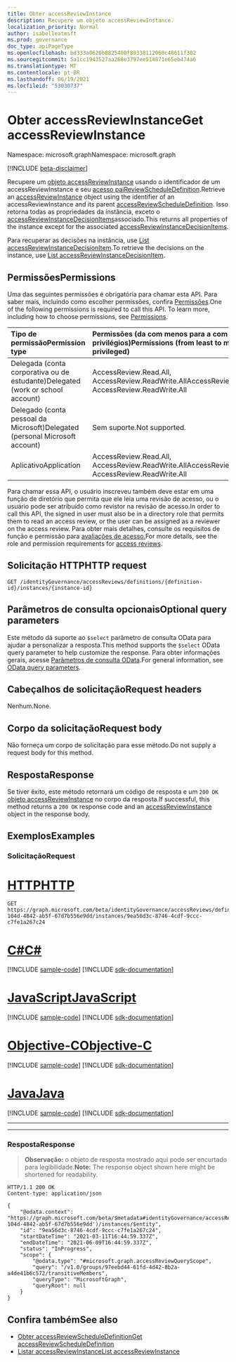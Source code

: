 ```yaml
---
title: Obter accessReviewInstance
description: Recupere um objeto accessReviewInstance.
localization_priority: Normal
author: isabelleatmsft
ms.prod: governance
doc_type: apiPageType
ms.openlocfilehash: bd333a0620b8825400f89338112060c48611f302
ms.sourcegitcommit: 5a1cc1943527aa268e3797ee514871e65eb474a6
ms.translationtype: MT
ms.contentlocale: pt-BR
ms.lasthandoff: 06/19/2021
ms.locfileid: "53030737"
---
```

# <a name="get-accessreviewinstance"></a><span data-ttu-id="47bbe-103">Obter accessReviewInstance</span><span class="sxs-lookup"><span data-stu-id="47bbe-103">Get accessReviewInstance</span></span>

<span data-ttu-id="47bbe-104">Namespace: microsoft.graph</span><span class="sxs-lookup"><span data-stu-id="47bbe-104">Namespace: microsoft.graph</span></span>

[!INCLUDE [beta-disclaimer](../../includes/beta-disclaimer.md)]

<span data-ttu-id="47bbe-105">Recupere um [objeto accessReviewInstance](../resources/accessreviewinstance.md) usando o identificador de um accessReviewInstance e seu [acesso paiReviewScheduleDefinition](../resources/accessreviewscheduledefinition.md).</span><span class="sxs-lookup"><span data-stu-id="47bbe-105">Retrieve an [accessReviewInstance](../resources/accessreviewinstance.md) object using the identifier of an accessReviewInstance and its parent [accessReviewScheduleDefinition](../resources/accessreviewscheduledefinition.md).</span></span> <span data-ttu-id="47bbe-106">Isso retorna todas as propriedades da instância, exceto o [accessReviewInstanceDecisionItems](../resources/accessreviewinstancedecisionitem.md)associado.</span><span class="sxs-lookup"><span data-stu-id="47bbe-106">This returns all properties of the instance except for the associated [accessReviewInstanceDecisionItems](../resources/accessreviewinstancedecisionitem.md).</span></span>

<span data-ttu-id="47bbe-107">Para recuperar as decisões na instância, use [List accessReviewInstanceDecisionItem](accessreviewinstancedecisionitem-list.md).</span><span class="sxs-lookup"><span data-stu-id="47bbe-107">To retrieve the decisions on the instance, use [List accessReviewInstanceDecisionItem](accessreviewinstancedecisionitem-list.md).</span></span>

## <a name="permissions"></a><span data-ttu-id="47bbe-108">Permissões</span><span class="sxs-lookup"><span data-stu-id="47bbe-108">Permissions</span></span>
<span data-ttu-id="47bbe-p102">Uma das seguintes permissões é obrigatória para chamar esta API. Para saber mais, incluindo como escolher permissões, confira [Permissões](/graph/permissions-reference).</span><span class="sxs-lookup"><span data-stu-id="47bbe-p102">One of the following permissions is required to call this API. To learn more, including how to choose permissions, see [Permissions](/graph/permissions-reference).</span></span>

|<span data-ttu-id="47bbe-111">Tipo de permissão</span><span class="sxs-lookup"><span data-stu-id="47bbe-111">Permission type</span></span>                        | <span data-ttu-id="47bbe-112">Permissões (da com menos para a com mais privilégios)</span><span class="sxs-lookup"><span data-stu-id="47bbe-112">Permissions (from least to most privileged)</span></span>              |
|:--------------------------------------|:---------------------------------------------------------|
|<span data-ttu-id="47bbe-113">Delegada (conta corporativa ou de estudante)</span><span class="sxs-lookup"><span data-stu-id="47bbe-113">Delegated (work or school account)</span></span>     | <span data-ttu-id="47bbe-114">AccessReview.Read.All, AccessReview.ReadWrite.All</span><span class="sxs-lookup"><span data-stu-id="47bbe-114">AccessReview.Read.All, AccessReview.ReadWrite.All</span></span>  |
|<span data-ttu-id="47bbe-115">Delegado (conta pessoal da Microsoft)</span><span class="sxs-lookup"><span data-stu-id="47bbe-115">Delegated (personal Microsoft account)</span></span>|<span data-ttu-id="47bbe-116">Sem suporte.</span><span class="sxs-lookup"><span data-stu-id="47bbe-116">Not supported.</span></span>|
|<span data-ttu-id="47bbe-117">Aplicativo</span><span class="sxs-lookup"><span data-stu-id="47bbe-117">Application</span></span>                            | <span data-ttu-id="47bbe-118">AccessReview.Read.All, AccessReview.ReadWrite.All</span><span class="sxs-lookup"><span data-stu-id="47bbe-118">AccessReview.Read.All, AccessReview.ReadWrite.All</span></span> |

<span data-ttu-id="47bbe-119">Para chamar essa API, o usuário inscreveu também deve estar em uma função de diretório que permita que ele leia uma revisão de acesso, ou o usuário pode ser atribuído como revistor na revisão de acesso.</span><span class="sxs-lookup"><span data-stu-id="47bbe-119">In order to call this API, the signed in user must also be in a directory role that permits them to read an access review, or the user can be assigned as a reviewer on the access review.</span></span>  <span data-ttu-id="47bbe-120">Para obter mais detalhes, consulte os requisitos de função e permissão para [avaliações de acesso.](../resources/accessreviewsv2-root.md)</span><span class="sxs-lookup"><span data-stu-id="47bbe-120">For more details, see the role and permission requirements for [access reviews](../resources/accessreviewsv2-root.md).</span></span>

## <a name="http-request"></a><span data-ttu-id="47bbe-121">Solicitação HTTP</span><span class="sxs-lookup"><span data-stu-id="47bbe-121">HTTP request</span></span>
<!-- { "blockType": "ignored" } -->
```http
GET /identityGovernance/accessReviews/definitions/{definition-id}/instances/{instance-id}
```

## <a name="optional-query-parameters"></a><span data-ttu-id="47bbe-122">Parâmetros de consulta opcionais</span><span class="sxs-lookup"><span data-stu-id="47bbe-122">Optional query parameters</span></span>
<span data-ttu-id="47bbe-123">Este método dá suporte ao `$select` parâmetro de consulta OData para ajudar a personalizar a resposta.</span><span class="sxs-lookup"><span data-stu-id="47bbe-123">This method supports the `$select` OData query parameter to help customize the response.</span></span> <span data-ttu-id="47bbe-124">Para obter informações gerais, acesse [Parâmetros de consulta OData](/graph/query-parameters).</span><span class="sxs-lookup"><span data-stu-id="47bbe-124">For general information, see [OData query parameters](/graph/query-parameters).</span></span>

## <a name="request-headers"></a><span data-ttu-id="47bbe-125">Cabeçalhos de solicitação</span><span class="sxs-lookup"><span data-stu-id="47bbe-125">Request headers</span></span>
<span data-ttu-id="47bbe-126">Nenhum.</span><span class="sxs-lookup"><span data-stu-id="47bbe-126">None.</span></span>

## <a name="request-body"></a><span data-ttu-id="47bbe-127">Corpo da solicitação</span><span class="sxs-lookup"><span data-stu-id="47bbe-127">Request body</span></span>
<span data-ttu-id="47bbe-128">Não forneça um corpo de solicitação para esse método.</span><span class="sxs-lookup"><span data-stu-id="47bbe-128">Do not supply a request body for this method.</span></span>

## <a name="response"></a><span data-ttu-id="47bbe-129">Resposta</span><span class="sxs-lookup"><span data-stu-id="47bbe-129">Response</span></span>
<span data-ttu-id="47bbe-130">Se tiver êxito, este método retornará um código de resposta e um `200 OK` [objeto accessReviewInstance](../resources/accessreviewinstance.md) no corpo da resposta.</span><span class="sxs-lookup"><span data-stu-id="47bbe-130">If successful, this method returns a `200 OK` response code and an [accessReviewInstance](../resources/accessreviewinstance.md) object in the response body.</span></span>

## <a name="examples"></a><span data-ttu-id="47bbe-131">Exemplos</span><span class="sxs-lookup"><span data-stu-id="47bbe-131">Examples</span></span>
### <a name="request"></a><span data-ttu-id="47bbe-132">Solicitação</span><span class="sxs-lookup"><span data-stu-id="47bbe-132">Request</span></span>


# <a name="http"></a>[<span data-ttu-id="47bbe-133">HTTP</span><span class="sxs-lookup"><span data-stu-id="47bbe-133">HTTP</span></span>](#tab/http)
<!-- {
  "blockType": "request",
  "name": "get_accessReviewInstance"
}-->
```msgraph-interactive
GET https://graph.microsoft.com/beta/identityGovernance/accessReviews/definitions/6af553ce-104d-4842-ab5f-67d7b556e9dd/instances/9ea56d3c-8746-4cdf-9ccc-c7fe1a267c24
```
# <a name="c"></a>[<span data-ttu-id="47bbe-134">C#</span><span class="sxs-lookup"><span data-stu-id="47bbe-134">C#</span></span>](#tab/csharp)
[!INCLUDE [sample-code](../includes/snippets/csharp/get-accessreviewinstance-csharp-snippets.md)]
[!INCLUDE [sdk-documentation](../includes/snippets/snippets-sdk-documentation-link.md)]

# <a name="javascript"></a>[<span data-ttu-id="47bbe-135">JavaScript</span><span class="sxs-lookup"><span data-stu-id="47bbe-135">JavaScript</span></span>](#tab/javascript)
[!INCLUDE [sample-code](../includes/snippets/javascript/get-accessreviewinstance-javascript-snippets.md)]
[!INCLUDE [sdk-documentation](../includes/snippets/snippets-sdk-documentation-link.md)]

# <a name="objective-c"></a>[<span data-ttu-id="47bbe-136">Objective-C</span><span class="sxs-lookup"><span data-stu-id="47bbe-136">Objective-C</span></span>](#tab/objc)
[!INCLUDE [sample-code](../includes/snippets/objc/get-accessreviewinstance-objc-snippets.md)]
[!INCLUDE [sdk-documentation](../includes/snippets/snippets-sdk-documentation-link.md)]

# <a name="java"></a>[<span data-ttu-id="47bbe-137">Java</span><span class="sxs-lookup"><span data-stu-id="47bbe-137">Java</span></span>](#tab/java)
[!INCLUDE [sample-code](../includes/snippets/java/get-accessreviewinstance-java-snippets.md)]
[!INCLUDE [sdk-documentation](../includes/snippets/snippets-sdk-documentation-link.md)]

---

---



### <a name="response"></a><span data-ttu-id="47bbe-138">Resposta</span><span class="sxs-lookup"><span data-stu-id="47bbe-138">Response</span></span>
><span data-ttu-id="47bbe-139">**Observação:** o objeto de resposta mostrado aqui pode ser encurtado para legibilidade.</span><span class="sxs-lookup"><span data-stu-id="47bbe-139">**Note:** The response object shown here might be shortened for readability.</span></span>
<!-- {
  "blockType": "response",
  "truncated": true,
  "@odata.type": "microsoft.graph.accessReviewInstance",
} -->
```http
HTTP/1.1 200 OK
Content-type: application/json

{
    "@odata.context": "https://graph.microsoft.com/beta/$metadata#identityGovernance/accessReviews/definitions('6af553ce-104d-4842-ab5f-67d7b556e9dd')/instances/$entity",
    "id": "9ea56d3c-8746-4cdf-9ccc-c7fe1a267c24",
    "startDateTime": "2021-03-11T16:44:59.337Z",
    "endDateTime": "2021-06-09T16:44:59.337Z",
    "status": "InProgress",
    "scope": {
        "@odata.type": "#microsoft.graph.accessReviewQueryScope",
        "query": "/v1.0/groups/97eebd44-61fd-4d42-8b2a-a4de41b6c572/transitiveMembers",
        "queryType": "MicrosoftGraph",
        "queryRoot": null
    }
}
```

## <a name="see-also"></a><span data-ttu-id="47bbe-140">Confira também</span><span class="sxs-lookup"><span data-stu-id="47bbe-140">See also</span></span>

- [<span data-ttu-id="47bbe-141">Obter accessReviewScheduleDefinition</span><span class="sxs-lookup"><span data-stu-id="47bbe-141">Get accessReviewScheduleDefinition</span></span>](accessreviewscheduledefinition-get.md)
- [<span data-ttu-id="47bbe-142">Listar accessReviewInstance</span><span class="sxs-lookup"><span data-stu-id="47bbe-142">List accessReviewInstance</span></span>](accessreviewinstance-list.md)


<!--
{
  "type": "#page.annotation",
  "description": "Get accessReviewInstance",
  "keywords": "",
  "section": "documentation",
  "tocPath": "",
  "suppressions": [
  ]
}
-->
